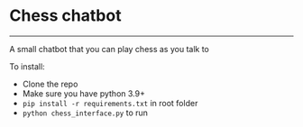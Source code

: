 # Chess chatbot
---

A small chatbot that you can play chess as you talk to

To install:
- Clone the repo
- Make sure you have python 3.9+
- `pip install -r requirements.txt` in root folder
- `python chess_interface.py` to run
